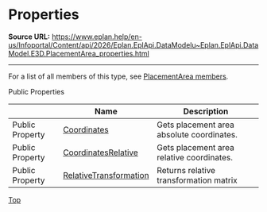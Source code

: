 # Properties

**Source URL:** https://www.eplan.help/en-us/Infoportal/Content/api/2026/Eplan.EplApi.DataModelu~Eplan.EplApi.DataModel.E3D.PlacementArea_properties.html

---

For a list of all members of this type, see [PlacementArea members](Eplan.EplApi.DataModelu~Eplan.EplApi.DataModel.E3D.PlacementArea_members.html).

Public Properties

|  | Name | Description |
| --- | --- | --- |
| Public Property | [Coordinates](Eplan.EplApi.DataModelu~Eplan.EplApi.DataModel.E3D.PlacementArea~Coordinates.html) | Gets placement area absolute coordinates. |
| Public Property | [CoordinatesRelative](Eplan.EplApi.DataModelu~Eplan.EplApi.DataModel.E3D.PlacementArea~CoordinatesRelative.html) | Gets placement area relative coordinates. |
| Public Property | [RelativeTransformation](Eplan.EplApi.DataModelu~Eplan.EplApi.DataModel.E3D.PlacementArea~RelativeTransformation.html) | Returns relative transformation matrix |

[Top](#top)
